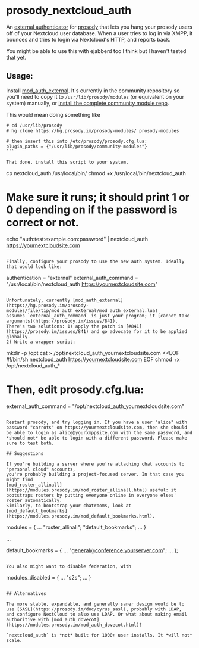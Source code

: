prosody_nextcloud_auth
======================

An [external authenticator](https://modules.prosody.im/mod_auth_external.html) for [prosody](https://prosody.im) that lets you hang your prosody users off of your Nextcloud user database.
When a user tries to log in via XMPP, it bounces and tries to login via Nextcloud's HTTP, and reports back.

You might be able to use this with ejabberd too I think but I haven't tested that yet.

## Usage:

Install [mod_auth_external](https://modules.prosody.im/mod_auth_external.html).
It's currently in the community repository so you'll need to copy it
to `/usr/lib/prosody/modules` (or equivalent on your system) manually,
or [install the complete community module repo](https://prosody.im/doc/installing_modules).

This would mean doing something like

```
# cd /usr/lib/prosody
# hg clone https://hg.prosody.im/prosody-modules/ prosody-modules

# then insert this into /etc/prosody/prosody.cfg.lua:
plugin_paths = {"/usr/lib/prosody/community-modules"}                                                                                                                                             ```

That done, install this script to your system.
```
cp nextcloud_auth /usr/local/bin/
chmod +x /usr/local/bin/nextcloud_auth

# Make sure it runs; it should print 1 or 0 depending on if the password is correct or not. 
echo "auth:test:example.com:password" | nextcloud_auth https://yournextcloudsite.com
```

Finally, configure your prosody to use the new auth system. Ideally that would look like:

```
authentication = "external"
external_auth_command = "/usr/local/bin/nextcloud_auth https://yournextcloudsite.com"
```

Unfortunately, currently [mod_auth_external](https://hg.prosody.im/prosody-modules/file/tip/mod_auth_external/mod_auth_external.lua)
assumes `external_auth_command` is just your program; it [cannot take arguments](https://prosody.im/issues/841).
There's two solutions: 1) apply the patch in [#841](https://prosody.im/issues/841) and go advocate for it to be applied globally.
2) Write a wrapper script:

```
mkdir -p /opt
cat > /opt/nextcloud_auth_yournextcloudsite.com <<EOF
#!/bin/sh
nextcloud_auth https://yournextcloudsite.com
EOF
chmod +x /opt/nextcloud_auth_*

# Then, edit prosody.cfg.lua:
external_auth_command = "/opt/nextcloud_auth_yournextcloudsite.com"
```

Restart prosody, and try logging in. If you have a user "alice" with password "carrots" on https://yournextcloudsite.com, then she should be able to login as alice@yourxmppsite.com with the same password, and *should not* be able to login with a different password. Please make sure to test both.

## Suggestions

If you're building a server where you're attaching chat accounts to "personal cloud" accounts,
you're probably building a project-focused server. In that case you might find
[mod_roster_allinall](https://modules.prosody.im/mod_roster_allinall.html) useful: it bootstraps rosters by putting everyone online in everyone elses' roster automatically.
Similarly, to bootstrap your chatrooms, look at [mod_default_bookmarks](https://modules.prosody.im/mod_default_bookmarks.html).

```
modules = {
  ...
  "roster_allinall";
  "default_bookmarks";
  ...
}

...

default_bookmarks = {
    ...
    "general@conference.yourserver.com";
    ...
};
```

You also might want to disable federation, with

```
modules_disabled = {
  ...
  "s2s";
  ...
}
```

## Alternatives

The more stable, expandable, and generally saner design would be to use [SASL](https://prosody.im/doc/cyrus_sasl), probably with LDAP,
and configure NextCloud to also use LDAP. Or what about making email authoritive with [mod_auth_dovecot](https://modules.prosody.im/mod_auth_dovecot.html)?

`nextcloud_auth` is *not* built for 1000+ user installs. It *will not* scale.